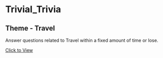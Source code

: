 # Trivial_Trivia

## Theme - Travel

Answer questions related to Travel within a fixed amount of time or lose.

[Click to View](https://ashagm.github.io/Trivial_Trivia/)
